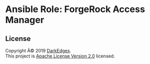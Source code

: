 # Ansible Role: ForgeRock Access Manager

## License

Copyright Â© 2019 [DarkEdges](https://bitbucket.org/darkedges).  
This project is [Apache License Version 2.0](https://bitbucket.org/darkedges/ansible-role-forgerock-am/src/master/LICENSE) licensed.
